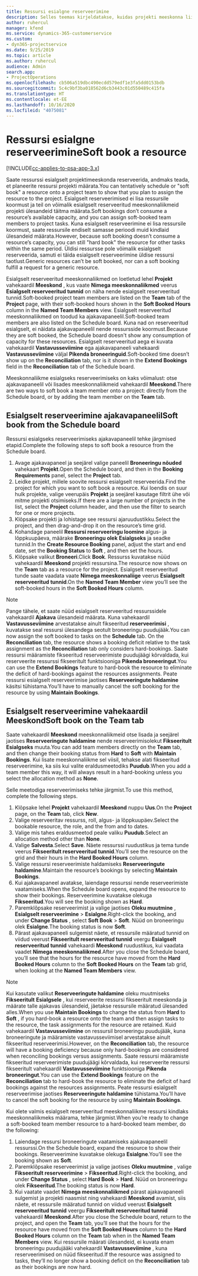 ```yaml
---
title: Ressursi esialgne reserveerimine
description: Selles teemas kirjeldatakse, kuidas projekti meeskonna liikmeid ajastada või esialgselt reserveerida.
author: ruhercul
manager: kfend
ms.service: dynamics-365-customerservice
ms.custom:
- dyn365-projectservice
ms.date: 9/25/2019
ms.topic: article
ms.author: ruhercul
audience: Admin
search.app:
- ProjectOperations
ms.openlocfilehash: cb506a519dbc490ecdd579edf1e3fa5dd0153bdb
ms.sourcegitcommit: 5c4c9bf3ba018562d6cb3443c01d550489c415fa
ms.translationtype: HT
ms.contentlocale: et-EE
ms.lasthandoff: 10/16/2020
ms.locfileid: "4075081"
---
```

# <a name="soft-book-a-resource"></a><span data-ttu-id="98e5d-103">Ressursi esialgne reserveerimine</span><span class="sxs-lookup"><span data-stu-id="98e5d-103">Soft book a resource</span></span>

[!INCLUDE[cc-applies-to-psa-app-3.x](../includes/cc-applies-to-psa-app-3x.md)]

<span data-ttu-id="98e5d-104">Saate ressurssi esialgselt projektimeeskonda reserveerida, andmaks teada, et planeerite ressursi projekti määrata.</span><span class="sxs-lookup"><span data-stu-id="98e5d-104">You can tentatively schedule or "soft book" a resource onto a project team to show that you plan to assign the resource to the project.</span></span> <span data-ttu-id="98e5d-105">Esialgselt reserveerimised ei lisa ressursile koormust ja teil on võimalik esialgselt reserveeritud meeskonnaliikmeid projekti ülesandeid täitma määrata.</span><span class="sxs-lookup"><span data-stu-id="98e5d-105">Soft bookings don’t consume a resource’s available capacity, and you can assign soft-booked team members to project tasks.</span></span> <span data-ttu-id="98e5d-106">Kuna esialgselt reserveerimine ei lisa ressursile koormust, saate ressursile endiselt samasse perioodi muid kindlaid ülesandeid määrata.</span><span class="sxs-lookup"><span data-stu-id="98e5d-106">However, because soft booking doesn’t consume a resource’s capacity, you can still "hard book" the resource for other tasks within the same period.</span></span> <span data-ttu-id="98e5d-107">Üldisi ressursse pole võimalik esialgselt reserveerida, samuti ei täida esialgselt reserveerimine üldise ressursi taotlust.</span><span class="sxs-lookup"><span data-stu-id="98e5d-107">Generic resources can’t be soft booked, nor can a soft booking fulfill a request for a generic resource.</span></span>

<span data-ttu-id="98e5d-108">Esialgselt reserveeritud meeskonnaliikmed on loetletud lehel **Projekt** vahekaardil **Meeskond** , kus vaate **Nimega meeskonnaliikmed** veerus **Esialgselt reserveeritud tunnid** on näha nende esialgselt reserveeritud tunnid.</span><span class="sxs-lookup"><span data-stu-id="98e5d-108">Soft-booked project team members are listed on the **Team** tab of the **Project** page, with their soft-booked hours shown in the **Soft Booked Hours** column in the **Named Team Members** view.</span></span> <span data-ttu-id="98e5d-109">Esialgselt reserveeritud meeskonnaliikmed on toodud ka ajakavapaneelil.</span><span class="sxs-lookup"><span data-stu-id="98e5d-109">Soft-booked team members are also listed on the Schedule board.</span></span> <span data-ttu-id="98e5d-110">Kuna nad on reserveeritud esialgselt, ei näidata ajakavapaneelil nende ressursside koormust.</span><span class="sxs-lookup"><span data-stu-id="98e5d-110">Because they are soft booked, the Schedule board doesn't show any consumption of capacity for these resources.</span></span> <span data-ttu-id="98e5d-111">Esialgselt reserveeritud aega ei kuvata vahekaardil **Vastavusseviimine** ega ajakavapaneeli vahekaardi **Vastavusseviimine** väljal **Pikenda broneeringuid**.</span><span class="sxs-lookup"><span data-stu-id="98e5d-111">Soft-booked time doesn’t show up on the **Reconciliation** tab, nor is it shown in the **Extend Bookings** field in the **Reconciliation** tab of the Schedule board.</span></span> 

<span data-ttu-id="98e5d-112">Meeskonnaliikme esialgseks reserveerimiseks on kaks võimalust: otse ajakavapaneelil või lisades meeskonnaliikmeid vahekaardil **Meeskond**.</span><span class="sxs-lookup"><span data-stu-id="98e5d-112">There are two ways to soft book a team member onto a project: directly from the Schedule board, or by adding the team member on the **Team** tab.</span></span> 

## <a name="soft-book-from-the-schedule-board"></a><span data-ttu-id="98e5d-113">Esialgselt reserveerimine ajakavapaneelil</span><span class="sxs-lookup"><span data-stu-id="98e5d-113">Soft book from the Schedule board</span></span>
<span data-ttu-id="98e5d-114">Ressursi esialgseks reserveerimiseks ajakavapaneelil tehke järgmised etapid.</span><span class="sxs-lookup"><span data-stu-id="98e5d-114">Complete the following steps to soft book a resource from the Schedule board.</span></span> 

1. <span data-ttu-id="98e5d-115">Avage ajakavapaneel ja seejärel valige paneelil **Broneeringu nõuded** vahekaart **Projekt**.</span><span class="sxs-lookup"><span data-stu-id="98e5d-115">Open the Schedule board, and then in the **Booking Requirements** panel, select the **Project** tab.</span></span>
2. <span data-ttu-id="98e5d-116">Leidke projekt, millele soovite ressursi esialgselt reserveerida.</span><span class="sxs-lookup"><span data-stu-id="98e5d-116">Find the project for which you want to soft book a resource.</span></span> <span data-ttu-id="98e5d-117">Kui loendis on suur hulk projekte, valige veerupäis **Projekt** ja seejärel kasutage filtrit ühe või mitme projekti otsimiseks.</span><span class="sxs-lookup"><span data-stu-id="98e5d-117">If there are a large number of projects in the list, select the **Project** column header, and then use the filter to search for one or more projects.</span></span>
3. <span data-ttu-id="98e5d-118">Klõpsake projekti ja lohistage see ressursi ajaruudustikku.</span><span class="sxs-lookup"><span data-stu-id="98e5d-118">Select the project, and then drag-and-drop it on the resource’s time grid.</span></span>
5. <span data-ttu-id="98e5d-119">Kohandage paneelil **Ressursi reserveeringu loomine** algus- ja lõppkuupäeva, määrake **Broneeringu olek** **Esialgseks** ja seadke tunnid.</span><span class="sxs-lookup"><span data-stu-id="98e5d-119">In the **Create Resource Booking** panel, adjust the start and end date, set the **Booking Status** to **Soft** , and then set the hours.</span></span> 
6. <span data-ttu-id="98e5d-120">Klõpsake valikut **Broneeri**.</span><span class="sxs-lookup"><span data-stu-id="98e5d-120">Click **Book**.</span></span> <span data-ttu-id="98e5d-121">Ressurss kuvatakse nüüd vahekaardil **Meeskond** projekti ressursina.</span><span class="sxs-lookup"><span data-stu-id="98e5d-121">The resource now shows on the **Team** tab as a resource for the project.</span></span> <span data-ttu-id="98e5d-122">Esialgselt reserveeritud tunde saate vaadata vaate **Nimega meeskonnaliige** veerus **Esialgselt reserveeritud tunnid**.</span><span class="sxs-lookup"><span data-stu-id="98e5d-122">On the **Named Team Member** view you’ll see the soft-booked hours in the **Soft Booked Hours** column.</span></span>

> [!NOTE]
> <span data-ttu-id="98e5d-123">Pange tähele, et saate nüüd esialgselt reserveeritud ressurssidele vahekaardil **Ajakava** ülesandeid määrata. Kuna vahekaardil **Vastavusseviimine** arvestatakse ainult fikseeritud **reserveerimisi** , kuvatakse seal ressursi ülesandega seotult broneeringu puudujääk.</span><span class="sxs-lookup"><span data-stu-id="98e5d-123">You can now assign the soft booked to tasks on the **Schedule** tab. On the **Reconciliation** tab, the resource shows a booking deficit relative to the task assignment as the **Reconciliation** tab only considers hard-bookings.</span></span> <span data-ttu-id="98e5d-124">Saate ressursi määramiste fikseeritud reserveerimiste puudujäägi kõrvaldada, kui reserveerite ressurssi fikseeritult funktsiooniga **Pikenda broneeringut**.</span><span class="sxs-lookup"><span data-stu-id="98e5d-124">You can use the **Extend Bookings** feature to hard-book the resource to eliminate the deficit of hard-bookings against the resources assignments.</span></span> <span data-ttu-id="98e5d-125">Peate ressursi esialgselt reserveerimise jaotises **Reserveeringute haldamine** käsitsi tühistama.</span><span class="sxs-lookup"><span data-stu-id="98e5d-125">You’ll have to manually cancel the soft booking for the resource by using **Maintain Bookings**.</span></span>

## <a name="soft-book-on-the-team-tab"></a><span data-ttu-id="98e5d-126">Esialgselt reserveerimine vahekaardil Meeskond</span><span class="sxs-lookup"><span data-stu-id="98e5d-126">Soft book on the Team tab</span></span>

<span data-ttu-id="98e5d-127">Saate vahekaardil **Meeskond** meeskonnaliikmeid otse lisada ja seejärel jaotises **Reserveeringute haldamine** nende reserveerimisolekut **Fikseeritult** **Esialgseks** muuta.</span><span class="sxs-lookup"><span data-stu-id="98e5d-127">You can add team members directly on the **Team** tab, and then change their booking status from **Hard** to **Soft** with **Maintain Bookings**.</span></span> <span data-ttu-id="98e5d-128">Kui lisate meeskonnaliikme sel viisil, tehakse alati fikseeritud reserveerimine, ka siis kui valite eraldusmeetodiks **Puudub**.</span><span class="sxs-lookup"><span data-stu-id="98e5d-128">When you add a team member this way, it will always result in a hard-booking unless you select the allocation method as **None**.</span></span>

<span data-ttu-id="98e5d-129">Selle meetodiga reserveerimiseks tehke järgmist.</span><span class="sxs-lookup"><span data-stu-id="98e5d-129">To use this method, complete the following steps.</span></span>

1. <span data-ttu-id="98e5d-130">Klõpsake lehel **Projekt** vahekaardil **Meeskond** nuppu **Uus**.</span><span class="sxs-lookup"><span data-stu-id="98e5d-130">On the **Project** page, on the **Team** tab, click **New**.</span></span>
2. <span data-ttu-id="98e5d-131">Valige reserveeritav ressurss, roll, algus- ja lõppkuupäev.</span><span class="sxs-lookup"><span data-stu-id="98e5d-131">Select the bookable resource, the role, and the from and to dates.</span></span>
3. <span data-ttu-id="98e5d-132">Valige mis tahes eraldusmeetod peale valiku **Puudub**.</span><span class="sxs-lookup"><span data-stu-id="98e5d-132">Select an allocation method other than **None**.</span></span>
4. <span data-ttu-id="98e5d-133">Valige **Salvesta**.</span><span class="sxs-lookup"><span data-stu-id="98e5d-133">Select **Save**.</span></span> <span data-ttu-id="98e5d-134">Näete ressurssi ruudustikus ja tema tunde veerus **Fikseeritult reserveeritud tunnid**.</span><span class="sxs-lookup"><span data-stu-id="98e5d-134">You’ll see the resource on the grid and their hours in the **Hard Booked Hours** column.</span></span>
5. <span data-ttu-id="98e5d-135">Valige ressursi reserveerimiste haldamiseks **Reserveeringute haldamine**.</span><span class="sxs-lookup"><span data-stu-id="98e5d-135">Maintain the resource’s bookings by selecting **Maintain Bookings**.</span></span>
6. <span data-ttu-id="98e5d-136">Kui ajakavapaneel avatakse, laiendage ressurssi nende reserveerimiste vaatamiseks.</span><span class="sxs-lookup"><span data-stu-id="98e5d-136">When the Schedule board opens, expand the resource to show their bookings.</span></span> <span data-ttu-id="98e5d-137">Reserveerimine kuvatakse olekuga **Fikseeritud**.</span><span class="sxs-lookup"><span data-stu-id="98e5d-137">You will see the booking shown as **Hard**.</span></span>
7. <span data-ttu-id="98e5d-138">Paremklõpsake reserveerimist ja valige jaotises **Oleku muutmine** , **Esialgselt reserveerimine** \> **Esialgne**.</span><span class="sxs-lookup"><span data-stu-id="98e5d-138">Right-click the booking, and under **Change Status** , select **Soft Book** \> **Soft**.</span></span> <span data-ttu-id="98e5d-139">Nüüd on broneeringu olek **Esialgne**.</span><span class="sxs-lookup"><span data-stu-id="98e5d-139">The booking status is now **Soft**.</span></span>
8. <span data-ttu-id="98e5d-140">Pärast ajakavapaneeli sulgemist näete, et ressursile määratud tunnid on viidud veerust **Fikseeritult reserveeritud tunnid** veergu **Esialgselt reserveeritud tunnid** vahekaardi **Meeskond** ruudustikus, kui vaadata vaadet **Nimega meeskonnaliikmed**.</span><span class="sxs-lookup"><span data-stu-id="98e5d-140">After you close the Schedule board, you’ll see that the hours for the resource have moved from the **Hard Booked Hours** column to the **Soft Booked Hours** on the **Team** tab grid, when looking at the **Named Team Members** view.</span></span>

> [!NOTE]
> <span data-ttu-id="98e5d-141">Kui kasutate valikut **Reserveeringute haldamine** oleku muutmiseks **Fikseeritult** **Esialgsele** , kui reserveerite ressursi fikseeritult meeskonda ja määrate talle ajakavas ülesandeid, jäetakse ressursile määratud ülesanded alles.</span><span class="sxs-lookup"><span data-stu-id="98e5d-141">When you use **Maintain Bookings** to change the status from **Hard** to **Soft** , if you hard-book a resource onto the team and then assign tasks to the resource, the task assignments for the resource are retained.</span></span> <span data-ttu-id="98e5d-142">Kuid vahekaardil **Vastavusseviimine** on ressursil broneeringu puudujääk, kuna broneeringute ja määramiste vastavusseviimisel arvestatakse ainult fikseeritud reserveerimisi.</span><span class="sxs-lookup"><span data-stu-id="98e5d-142">However, on the **Reconciliation** tab, the resource will have a booking deficiency because only hard-bookings are considered when reconciling bookings versus assignments.</span></span> <span data-ttu-id="98e5d-143">Saate ressursi määramiste fikseeritud reserveerimiste puudujäägi kõrvaldada, kui reserveerite ressursi fikseeritult vahekaardil **Vastavusseviimine** funktsiooniga **Pikenda broneeringut**.</span><span class="sxs-lookup"><span data-stu-id="98e5d-143">You can use the **Extend Bookings** feature on the **Reconciliation** tab to hard-book the resource to eliminate the deficit of hard bookings against the resources assignments.</span></span> <span data-ttu-id="98e5d-144">Peate ressursi esialgselt reserveerimise jaotises **Reserveeringute haldamine** tühistama.</span><span class="sxs-lookup"><span data-stu-id="98e5d-144">You’ll have to cancel the soft booking for the resource by using **Maintain Bookings**.</span></span>

<span data-ttu-id="98e5d-145">Kui olete valmis esialgselt reserveeritud meeskonnaliikme ressursi kindlaks meeskonnaliikmeks määrama, tehke järgmist.</span><span class="sxs-lookup"><span data-stu-id="98e5d-145">When you’re ready to change a soft-booked team member resource to a hard-booked team member, do the following:</span></span>

1. <span data-ttu-id="98e5d-146">Laiendage ressursi broneeringute vaatamiseks ajakavapaneelil ressurssi.</span><span class="sxs-lookup"><span data-stu-id="98e5d-146">On the Schedule board, expand the resource to show their bookings.</span></span> <span data-ttu-id="98e5d-147">Reserveerimine kuvatakse olekuga **Esialgne**.</span><span class="sxs-lookup"><span data-stu-id="98e5d-147">You’ll see the booking shown as **Soft**.</span></span>
2. <span data-ttu-id="98e5d-148">Paremklõpsake reserveerimist ja valige jaotises **Oleku muutmine** , valige **Fikseeritult reserveerimine** \> **Fikseeritud**.</span><span class="sxs-lookup"><span data-stu-id="98e5d-148">Right-click the booking, and under **Change Status** , select **Hard Book** \> **Hard**.</span></span> <span data-ttu-id="98e5d-149">Nüüd on broneeringu olek **Fikseeritud**.</span><span class="sxs-lookup"><span data-stu-id="98e5d-149">The booking status is now **Hard**.</span></span>
3. <span data-ttu-id="98e5d-150">Kui vaatate vaadet **Nimega meeskonnaliikmed** pärast ajakavapaneeli sulgemist ja projekti naasmist ning vahekaardi **Meeskond** avamist, siis näete, et ressursile määratud tunnid on viidud veerust **Esialgselt reserveeritud tunnid** veergu **Fikseeritult reserveeritud tunnid** vahekaardil **Meeskond**.</span><span class="sxs-lookup"><span data-stu-id="98e5d-150">After you close the Schedule board, return to the project, and open the **Team** tab, you’ll see that the hours for the resource have moved from the **Soft Booked Hours** column to the **Hard Booked Hours** column on the **Team** tab when in the **Named Team Members** view.</span></span> <span data-ttu-id="98e5d-151">Kui ressursile määrati ülesandeid, ei kuvata enam broneeringu puudujääki vahekaardil **Vastavusseviimine** , kuna reserveerimised on nüüd fikseeritud.</span><span class="sxs-lookup"><span data-stu-id="98e5d-151">If the resource was assigned to tasks, they’ll no longer show a booking deficit on the **Reconciliation** tab as their bookings are now hard.</span></span>

